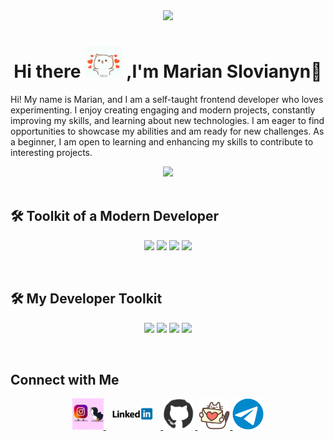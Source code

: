 <div align="center">
<img src="Hello/header.gif" width="500"/>
</div>

<h1 align="center">Hi there <img wight="50" height="50" src="Hello/HI.gif"/> <span>,I'm Marian Slovianyn👋</h1>

<p>Hi! My name is Marian, and I am a self-taught frontend developer who loves
experimenting. I enjoy creating engaging and modern projects, constantly improving
my skills, and learning about new technologies. I am eager to find opportunities to
showcase my abilities and am ready for new challenges. As a beginner, I am open to
learning and enhancing my skills to contribute to interesting projects.</p>

<div align="center">
<img src="https://media2.giphy.com/media/v1.Y2lkPTc5MGI3NjExeDByOGNoaGlzeTVzcmZ1cWF0azg3am1nbTRrOWc1YWNpeXVkMXJxbiZlcD12MV9pbnRlcm5hbF9naWZfYnlfaWQmY3Q9dHM/qEqiI3Oq7vBkoE236M/100.webp" width="500"/>
</div>

</br>

<h2>🛠️ Toolkit of a Modern Developer</h2>

<p align="center">
  <img src="https://img.shields.io/badge/HTML5-%23E34F26.svg?&style=for-the-badge&logo=html5&logoColor=white"/>
  <img src="https://img.shields.io/badge/CSS3-%231572B6.svg?&style=for-the-badge&logo=css3&logoColor=white"/>
  <img src="https://img.shields.io/badge/JavaScript-%23F7DF1E.svg?&style=for-the-badge&logo=javascript&logoColor=black"/>
  <img src="https://img.shields.io/badge/React-%2361DAFB.svg?&style=for-the-badge&logo=react&logoColor=black"/>
</p>

</br>

<h2>🛠️ My Developer Toolkit</h2>
<p align="center">
  <img src="https://img.shields.io/badge/Git-%23F05033.svg?&style=for-the-badge&logo=git&logoColor=white"/>
  <img src="https://img.shields.io/badge/GitHub-%23181717.svg?&style=for-the-badge&logo=github&logoColor=white"/>
  <img src="https://img.shields.io/badge/Visual%20Studio%20Code-%23007ACC.svg?&style=for-the-badge&logo=visual-studio-code&logoColor=white"/>
  <img src="https://img.shields.io/badge/Figma-%23F24E1E.svg?&style=for-the-badge&logo=figma&logoColor=white"/>
</p>

</br>

<h2> <img wight="50" height="50" src="" />Connect with Me</h2>

 <p align="center"> 

<a href="https://www.instagram.com/marian_slovianyn_dev/" target="_blank">
  <img wight="50"height="50"src="Social Media/instagram.gif"alt="Instagram"/>
</a>
   
 <a href="www.linkedin.com/in/marian-slovianyn-556040302" target="_blank">
  <img wight="50" height="50" src="Social Media/linkedin.gif" alt="linkedin" />
</a>

<a href="https://github.com/Marian-Slovianyn" target="_blank">
  <img wight="50" height="50" src="Social Media/github.gif" alt="GitHub" />
</a>

 <a href="marianslovianyn.gmail.com" target="_blank">
  <img wight="50" height="50" src="Social Media/mail-love.gif" alt="Gmail" />
</a>

 <a href="@Marian_Slovianyn" target="_blank">
  <img wight="50" height="50" src="Social Media/telegram-gif.gif" alt="Telegram" />
</a>
</p>
